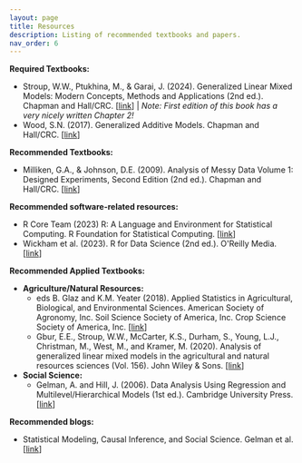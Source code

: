 ```yaml
---
layout: page
title: Resources
description: Listing of recommended textbooks and papers.
nav_order: 6
---
```


**Required Textbooks:**
- Stroup, W.W., Ptukhina, M., & Garai, J. (2024). Generalized Linear Mixed Models: Modern Concepts, Methods and Applications (2nd ed.). Chapman and Hall/CRC. [[link](https://www.routledge.com/Generalized-Linear-Mixed-Models-Modern-Concepts-Methods-and-Applications/Stroup-Ptukhina-Garai/p/book/9781498755566?srsltid=AfmBOop80SBSwTFMCIzkiTtYe-5uir_Xnw2KVZxa1oXb4LJWrLRx0Wwq)] | *Note: First edition of this book has a very nicely written Chapter 2!* 
- Wood, S.N. (2017). Generalized Additive Models. Chapman and Hall/CRC. [[link](https://www.taylorfrancis.com/books/mono/10.1201/9781315370279/generalized-additive-models-simon-wood)] 

**Recommended Textbooks:** 
- Milliken, G.A., & Johnson, D.E. (2009). Analysis of Messy Data Volume 1: Designed Experiments, Second Edition (2nd ed.). Chapman and Hall/CRC. [[link](https://doi.org/10.1201/EBK1584883340)]

**Recommended software-related resources:**
- R Core Team (2023) R: A Language and Environment for Statistical Computing. R Foundation for Statistical Computing. [[link](https://cran.r-project.org/)]
- Wickham et al. (2023). R for Data Science (2nd ed.). O'Reilly Media. [[link](https://r4ds.hadley.nz/)]

**Recommended Applied Textbooks:**
- **Agriculture/Natural Resources:** 
  - eds B. Glaz and K.M. Yeater (2018). Applied Statistics in Agricultural, Biological, and Environmental Sciences. American Society of Agronomy, Inc. Soil Science Society of America, Inc. Crop Science Society of America, Inc. [[link](https://acsess.onlinelibrary.wiley.com/doi/book/10.2134/appliedstatistics)]
  - Gbur, E.E., Stroup, W.W., McCarter, K.S., Durham, S., Young, L.J., Christman, M., West, M., and Kramer, M. (2020). Analysis of generalized linear mixed models in the agricultural and natural resources sciences (Vol. 156). John Wiley & Sons. [[link](https://www.wiley.com/en-us/Analysis+of+Generalized+Linear+Mixed+Models+in+the+Agricultural+and+Natural+Resources+Sciences-p-9780891181828)]  
- **Social Science:**
  - Gelman, A. and Hill, J. (2006). Data Analysis Using Regression and Multilevel/Hierarchical Models (1st ed.). Cambridge University Press. [[link](https://www.amazon.com/Analysis-Regression-Multilevel-Hierarchical-Models/dp/052168689X/ref=pd_lpo_sccl_3/131-3172861-4727912?pd_rd_w=mjiqJ&content-id=amzn1.sym.4c8c52db-06f8-4e42-8e56-912796f2ea6c&pf_rd_p=4c8c52db-06f8-4e42-8e56-912796f2ea6c&pf_rd_r=G0DJKJDQA9GM5S2RABKA&pd_rd_wg=Apa9i&pd_rd_r=e8be25f9-32fa-442e-a7e6-e51f94e5d229&pd_rd_i=052168689X&psc=1)]

**Recommended blogs:**
- Statistical Modeling, Causal Inference, and Social Science. Gelman et al. [[link](https://statmodeling.stat.columbia.edu/)]


